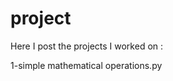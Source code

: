 # project
Here I post the projects I worked on : 
                 
1-simple mathematical operations.py
